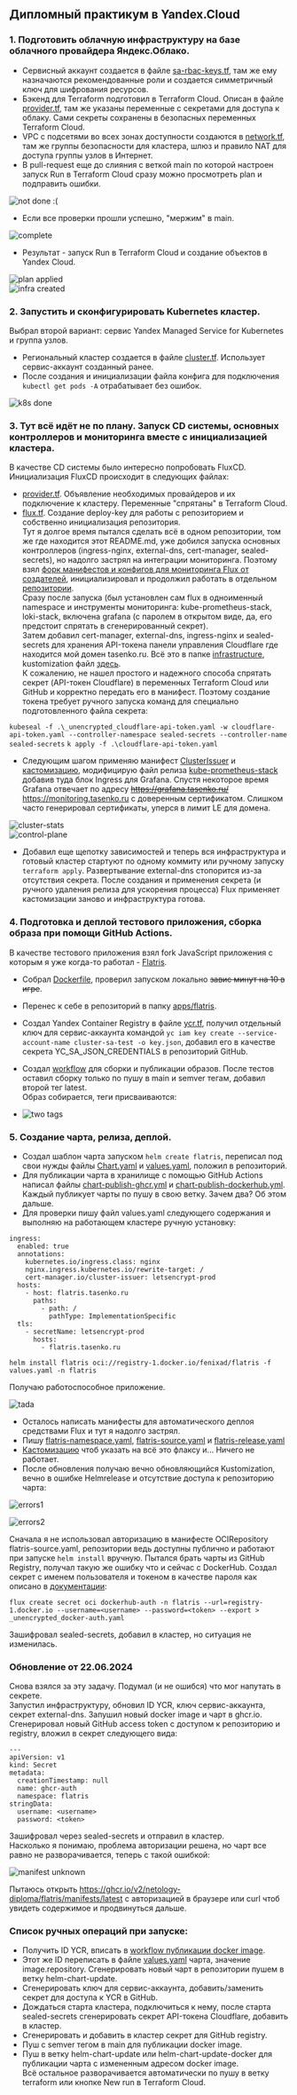 ## Дипломный практикум в Yandex.Cloud  
### 1. Подготовить облачную инфраструктуру на базе облачного провайдера Яндекс.Облако.  
- Сервисный аккаунт создается в файле [sa-rbac-keys.tf](terraform/sa-rbac-keys.tf), там же ему назначаются рекомендованные роли и создается симметричный ключ для шифрования ресурсов.  
- Бэкенд для Terraform подготовил в Terraform Cloud. Описан в файле [provider.tf](terraform/provider.tf), там же указаны переменные с секретами для доступа к облаку. Сами секреты сохранены в безопасных переменных Terraform Cloud.  
- VPC с подсетями во всех зонах доступности создаются в [network.tf](terraform/network.tf), там же группы безопасности для кластера, шлюз и правило NAT для доступа группы узлов в Интернет.  
- В pull-request еще до слияния с веткой main по которой настроен запуск Run в Terraform Cloud сразу можно просмотреть plan и подправить ошибки.  

![not done :(](img/diploma_01.png)  

- Если все проверки прошли успешно, "мержим" в main.  

![complete](img/diploma_02.png)  

- Результат - запуск Run в Terraform Cloud и создание объектов в Yandex Cloud.  

![plan applied](img/diploma_03.png)  
![infra created](img/diploma_04.png)  

### 2. Запустить и сконфигурировать Kubernetes кластер.  
Выбрал второй вариант: сервис Yandex Managed Service for Kubernetes и группа узлов.
- Региональный кластер создается в файле [cluster.tf](terraform/cluster.tf). Использует сервис-аккаунт созданный ранее.    
- После создания и инициализации файла конфига для подключения ```kubectl get pods -A``` отрабатывает без ошибок.  

![k8s done](img/diploma_05.png)  

### 3. Тут всё идёт не по плану. Запуск CD системы, основных контроллеров и мониторинга вместе с инициализацией кластера.  
В качестве CD системы было интересно попробовать FluxCD.  
Инициализация FluxCD происходит в следующих файлах:
- [provider.tf](terraform/provider.tf). Объявление необходимых провайдеров и их подключение к кластеру. Переменные "спрятаны" в Terraform Cloud.  
- [flux.tf](terraform/flux.tf). Создание deploy-key для работы с репозиторием и собственно инициализация репозитория.  
Тут я долгое время пытался сделать всё в одном репозитории, том же где находится этот README.md, уже добился запуска основных контроллеров (ingress-nginx, external-dns, cert-manager, sealed-secrets), но надолго застрял на интеграции мониторинга. Поэтому взял [форк манифестов и конфигов для мониторинга Flux от создателей](https://github.com/fluxcd/flux2-monitoring-example), инициализировал и продолжил работать в отдельном [репозитории](https://github.com/netology-diploma/diploma-test-app).  
Сразу после запуска (был установлен сам flux в одноименный namespace и инструменты мониторинга: kube-prometheus-stack, loki-stack, включена grafana (с паролем в открытом виде, да, его предстоит спрятать в сгенерированный секрет).  
Затем добавил cert-manager, external-dns, ingress-nginx и sealed-secrets для хранения API-токена панели управления Cloudflare где находится мой домен tasenko.ru. Всё это в папке [infrastructure](https://github.com/netology-diploma/diploma-test-app/tree/main/infrastructure/controllers), kustomization файл [здесь](https://github.com/netology-diploma/diploma-test-app/blob/main/clusters/test/controllers.yaml).  
К сожалению, не нашел простого и надежного способа спрятать секрет (API-токен Cloudflare) в переменных Terraform Cloud или GitHub и корректно передать его в манифест. Поэтому создание токена требует ручного запуска команд для специально подготовленного файла секрета:

```kubeseal -f .\_unencrypted_cloudflare-api-token.yaml -w cloudflare-api-token.yaml --controller-namespace sealed-secrets --controller-name sealed-secrets```
```k apply -f .\cloudflare-api-token.yaml```

- Следующим шагом применяю манифест [ClusterIssuer](https://github.com/netology-diploma/diploma-test-app/tree/main/infrastructure/issuers) и [кастомизацию](https://github.com/netology-diploma/diploma-test-app/blob/main/clusters/test/issuers.yaml), модифицирую файл релиза [kube-prometheus-stack](https://github.com/netology-diploma/diploma-test-app/blob/main/monitoring/controllers/kube-prometheus-stack/release.yaml) добавив туда блок Ingress для Grafana. Спустя некоторое время Grafana отвечает по адресу ~~https://grafana.tasenko.ru/~~ https://monitoring.tasenko.ru с доверенным сертификатом. Слишком часто генерировал сертификаты, уперся в лимит LE для домена.  

![cluster-stats](img/diploma_06.png)  
![control-plane](img/diploma_07.png)  

- Добавил еще щепотку зависимостей и теперь вся инфраструктура и готовый кластер стартуют по одному коммиту или ручному запуску ```terraform apply```. Развертывание external-dns стопорится из-за отсутствия секрета. После создания и применения секрета (и ручного удаления релиза для ускорения процесса) Flux применяет кастомизации заново и инфраструктура готова.  

### 4. Подготовка и деплой тестового приложения, сборка образа при помощи GitHub Actions.  
В качестве тестового приложения взял fork JavaScript приложения с которым я уже когда-то работал - [Flatris](https://github.com/atasenko/flatris).
- Собрал [Dockerfile](https://github.com/netology-diploma/diploma-test-app/blob/main/apps/flatris/Dockerfile), проверил запуском локально ~~завис минут на 10 в игре~~.  
- Перенес к себе в репозиторий в папку [apps/flatris](https://github.com/netology-diploma/diploma-test-app/tree/main/apps/flatris).  
- Создал Yandex Container Registry в файле [ycr.tf](terraform/ycr.tf), получил отдельный ключ для сервис-аккаунта командой ```yc iam key create --service-account-name cluster-sa-test -o key.json```, добавил его в качестве секрета YC_SA_JSON_CREDENTIALS в репозиторий GitHub.  
- Создал [workflow](https://github.com/netology-diploma/diploma-test-app/blob/main/.github/workflows/image-publish.yml) для сборки и публикации образов. После тестов оставил сборку только по пушу в main и semver тегам, добавил второй тег latest.  
Образ собирается, теги присваиваются:  

- ![two tags](img/diploma_08.png)

### 5. Создание чарта, релиза, деплой.  
- Создал шаблон чарта запуском ```helm create flatris```, переписал под свои нужды файлы [Chart.yaml](https://github.com/netology-diploma/diploma-test-app/blob/main/charts/flatris/Chart.yaml) и [values.yaml](https://github.com/netology-diploma/diploma-test-app/blob/main/charts/flatris/values.yaml), положил в репозиторий.  
- Для публикации чарта в хранилище с помощью GitHub Actions написал файлы [chart-publish-ghcr.yml](https://github.com/netology-diploma/diploma-test-app/blob/main/.github/workflows/chart-publish-ghcr.yml) и [chart-publish-dockerhub.yml](https://github.com/netology-diploma/diploma-test-app/blob/main/.github/workflows/chart-publish-dockerhub.yml). Каждый публикует чарты по пушу в свою ветку. Зачем два? Об этом дальше.  
- Для проверки пишу файл values.yaml следующего содержания и выполняю на работающем кластере ручную установку:  

```
ingress:
  enabled: true
  annotations:
    kubernetes.io/ingress.class: nginx
    nginx.ingress.kubernetes.io/rewrite-target: /
    cert-manager.io/cluster-issuer: letsencrypt-prod
  hosts:
    - host: flatris.tasenko.ru
      paths:
        - path: /
          pathType: ImplementationSpecific
  tls:
    - secretName: letsencrypt-prod
      hosts:
        - flatris.tasenko.ru
```

```helm install flatris oci://registry-1.docker.io/fenixad/flatris -f values.yaml -n flatris```  

Получаю работоспособное приложение.  

![tada](img/diploma_09.png)

- Осталось написать манифесты для автоматического деплоя средствами Flux и тут я надолго застрял.  
- Пишу [flatris-namespace.yaml](https://github.com/netology-diploma/diploma-test-app/blob/main/deploy-apps/flatris/flatris-namespace.yaml), [flatris-source.yaml](https://github.com/netology-diploma/diploma-test-app/blob/main/deploy-apps/flatris/flatris-source.yaml) и [flatris-release.yaml](https://github.com/netology-diploma/diploma-test-app/blob/main/deploy-apps/flatris/flatris-release.yaml)  
- [Кастомизацию](https://github.com/netology-diploma/diploma-test-app/blob/main/clusters/test/flatris.yaml) чтоб указать на всё это флаксу и...  Ничего не работает.  
- После обновления получаю вечно обновляющийся Kustomization, вечно в ошибке Helmrelease и отсутствие доступа к репозиторию чарта:  

![errors1](img/diploma_10.png)

![errors2](img/diploma_11.png)

Сначала я не использовал авторизацию в манифесте OCIRepository flatris-source.yaml, репозитории ведь доступны публично и работают при запуске ```helm install``` вручную. Пытался брать чарты из GitHub Registry, получал такую же ошибку что и сейчас с DockerHub. Создал секрет с именем пользователя и токеном в качестве пароля как описано в [документации](oci://registry-1.docker.io):  

```
flux create secret oci dockerhub-auth -n flatris --url=registry-1.docker.io --username=<username> --password=<token> --export > _unencrypted_docker-auth.yaml
```
Зашифровал sealed-secrets, добавил в кластер, но ситуация не изменилась.  

### Обновление от 22.06.2024  
Снова взялся за эту задачу. Подумал (и не ошибся) что мог напутать в секрете.  
Запустил инфраструктуру, обновил ID YCR, ключ сервис-аккаунта, секрет external-dns. Запушил новый docker image и чарт в ghcr.io.  
Сгенерировал новый GitHub access token с доступом к репозиторию и registry, вложил в секрет следующего вида:  
```
---
apiVersion: v1
kind: Secret
metadata:
  creationTimestamp: null
  name: ghcr-auth
  namespace: flatris
stringData:
  username: <username>
  password: <token>
```

Зашифровал через sealed-secrets и отправил в кластер.  
Насколько я понимаю, проблема авторизации решена, но чарт все равно не разворачивается, теперь с такой ошибкой:  

![manifest unknown](img/diploma_12.png)

Пытаюсь открыть https://ghcr.io/v2/netology-diploma/flatris/manifests/latest с авторизацией в браузере или curl чтоб увидеть содержимое и продвинуться дальше.  


### Список ручных операций при запуске:
- Получить ID YCR, вписать в [workflow публикации docker image](https://github.com/netology-diploma/diploma-test-app/blob/main/.github/workflows/image-publish.yml).
- Этот же ID переписать в файле [values.yaml](https://github.com/netology-diploma/diploma-test-app/blob/main/charts/flatris/values.yaml) чарта, значение image.repository. Сгенерировать новый чарт в репозитории пушем в ветку helm-chart-update.   
- Сгенерировать ключ для сервис-аккаунта, добавить/заменить секрет для доступа к YCR в GitHub.   
- Дождаться старта кластера, подключиться к нему, после старта sealed-secrets сгенерировать секрет API-токена Cloudflare, добавить в кластер.  
- Сгенерировать и добавить в кластер секрет для GitHub registry.
- Пуш с semver тегом в main для публикации docker image.  
- Пуш в ветку helm-chart-update или helm-chart-update-docker для публикации чарта с измененным адресом docker image.  
Всё остальное разворачивается автоматически по пушу в ветку terraform или кнопке New run в Terraform Cloud.
 